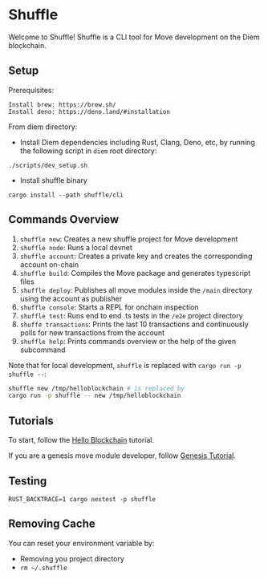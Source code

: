 # Shuffle

Welcome to Shuffle! Shuffle is a CLI tool for Move development on the Diem
blockchain.

## Setup

Prerequisites:

```
Install brew: https://brew.sh/
Install deno: https://deno.land/#installation
```

From diem directory:

- Install Diem dependencies including Rust, Clang, Deno, etc, by running the
  following script in `diem` root directory:

```
./scripts/dev_setup.sh
```

- Install shuffle binary

```
cargo install --path shuffle/cli
```

## Commands Overview

1. `shuffle new`: Creates a new shuffle project for Move development
2. `shuffle node`: Runs a local devnet
3. `shuffle account`: Creates a private key and creates the corresponding
   account on-chain
4. `shuffle build`: Compiles the Move package and generates typescript files
5. `shuffle deploy`: Publishes all move modules inside the `/main` directory
   using the account as publisher
6. `shuffle console`: Starts a REPL for onchain inspection
7. `shuffle test`: Runs end to end .ts tests in the `/e2e` project directory
8. `shuffe transactions`: Prints the last 10 transactions and continuously polls
   for new transactions from the account
9. `shuffle help`: Prints commands overview or the help of the given subcommand

Note that for local development, `shuffle` is replaced with
`cargo run -p shuffle --`:

```bash
shuffle new /tmp/helloblockchain # is replaced by
cargo run -p shuffle -- new /tmp/helloblockchain
```

## Tutorials

To start, follow the
[Hello Blockchain](https://github.com/diem/diem/tree/main/shuffle/cli/tutorials/HelloBlockchain.md)
tutorial.

If you are a genesis move module developer, follow
[Genesis Tutorial](https://github.com/diem/diem/tree/main/shuffle/cli/tutorials/Genesis.md).

## Testing

```
RUST_BACKTRACE=1 cargo nextest -p shuffle
```

## Removing Cache

You can reset your environment variable by:

- Removing you project directory
- `rm ~/.shuffle`
